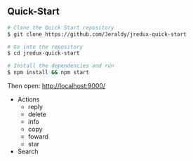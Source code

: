 ## Quick-Start

```sh
# Clone the Quick Start repository
$ git clone https://github.com/Jeraldy/jredux-quick-start

# Go into the repository
$ cd jredux-quick-start

# Install the dependencies and run
$ npm install && npm start
```
Then open: [http://localhost:9000/](http://localhost:9000/)

 - Actions
    - reply
    - delete
    - info
    - copy
    - foward
    - star
 - Search


